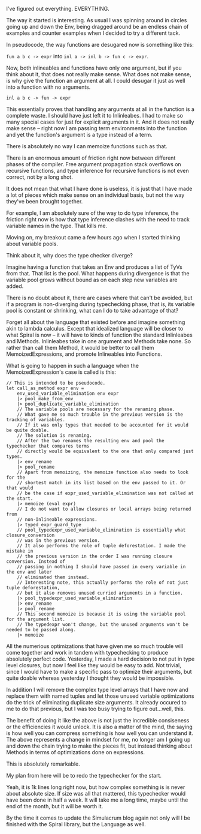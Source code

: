 ﻿I've figured out everything. EVERYTHING.

The way it started is interesting. As usual I was spinning around in circles going up and down the Env, being dragged around be an endless chain of examples and counter examples when I decided to try a different tack.

In pseudocode, the way functions are desugared now is something like this:

`fun a b c -> expr` into `inl a -> inl b -> fun c -> expr`.

Now, both inlineables and functions have only one argument, but if you think about it, that does not really make sense. What does not make sense, is why give the function an argument at all. I could desugar it just as well into a function with no arguments.

`inl a b c -> fun -> expr`

This essentially proves that handling any arguments at all in the function is a complete waste. I should have just left it to Inlinleabes. I had to make so many special cases for just for explicit arguments in it. And it does not really make sense – right now I am passing term environments into the function and yet the function's argument is a type instead of a term.

There is absolutely no way I can memoize functions such as that.

There is an enormous amount of friction right now between different phases of the compiler. Free argument propagation stack overflows on recursive functions, and type inference for recursive functions is not even correct, not by a long shot.

It does not mean that what I have done is useless, it is just that I have made a lot of pieces which make sense on an individual basis, but not the way they've been brought together.

For example, I am absolutely sure of the way to do type inference, the friction right now is how that type inference clashes with the need to track variable names in the type. That kills me.

Moving on, my breakout came a few hours ago when I started thinking about variable pools.

Think about it, why does the type checker diverge?

Imagine having a function that takes an Env and produces a list of TyVs from that. That list is the pool. What happens during divergence is that the variable pool grows without bound as on each step new variables are added.

There is no doubt about it, there are cases where that can't be avoided, but if a program is non-diverging during typechecking phase, that is, its variable pool is constant or shrinking, what can I do to take advantage of that?

Forget all about the language that existed before and imagine something akin to lambda calculus. Except that idealized language will be closer to what Spiral is now – it will have to kinds of function the standard Inlinleabes and Methods. Inlinleabes take in one argument and Methods take none. So rather than call them Method, it would be better to call them MemoizedExpressions, and promote Inlineables into Functions.

What is going to happen in such a language when the MemoizedExpression's case is called is this:

```
// This is intended to be pseudocode.
let call_as_method expr env =
    env_used_variable_elimination env expr 
    |> pool_make_from_env
    |> pool_duplicate_variable_elimination
    // The variable pools are necessary for the renaming phase.
    // What gave me so much trouble in the previous version is the tracking of variables.
    // If it was only types that needed to be accounted for it would be quite doable.
    // The solution is renaming.
    // After the two renames the resulting env and pool the typechecker that compares terms
    // directly would be equivalent to the one that only compared just types.
    |> env_rename
    |> pool_rename
    // Apart from memoizing, the memoize function also needs to look for the
    // shortest match in its list based on the env passed to it. Or that would
    // be the case if expr_used_variable_elimination was not called at the start.
    |> memoize (eval expr)
	// I do not want to allow closures or local arrays being returned from 
	// non-Inlineable expressions.
	|> typed_expr_guard_type
    // pool_typedexpr_used_variable_elimination is essentially what closure_conversion 
    // was in the previous version.
    // It also performs the role of tuple deforestation. I made the mistake in
    // the previous version in the order I was running closure conversion. Instead of
    // passing in nothing I should have passed in every variable in the env and later
    // eliminated them instead.
    // Interesting note, this actually performs the role of not just tuple deforestation,
    // but it also removes unused curried arguments in a function.
    |> pool_typedexpr_used_variable_elimination 
    |> env_rename
    |> pool_rename
    // This second memoize is because it is using the variable pool for the argument list.
    // The typedexpr won't change, but the unused arguments won't be needed to be passed along.
    |> memoize
```

All the numerious optimizations that have given me so much trouble will come together and work in tandem with typechecking to produce absolutely perfect code. Yesterday, I made a hard decision to not put in type level closures, but now I feel like they would be easy to add. Not trivial, since I would have to make a specific pass to optimize their arguments, but quite doable whereas yesterday I thought they would be impossible.

In addition I will remove the complex type level arrays that I have now and replace them with named tuples and let those unused variable optimizations do the trick of eliminating duplicate size arguments. It already occured to me to do that previous, but I was too busy trying to figure out...well, this.

The benefit of doing it like the above is not just the incredible consiseness or the efficiencies it would unlock. It is also a matter of the mind, the saying is how well you can compress something is how well you can understand it. The above represents a change in mindset for me, no longer am I going up and down the chain trying to make the pieces fit, but instead thinking about Methods in terms of optimizations done on expressions.

This is absolutely remarkable.

My plan from here will be to redo the typechecker for the start.

Yeah, it is 1k lines long right now, but how complex something is is never about absolute size. If size was all that mattered, this typechecker would have been done in half a week. It will take me a long time, maybe until the end of the month, but it will be worth it.

By the time it comes to update the Simulacrum blog again not only will I be finished with the Spiral library, but the Language as well.